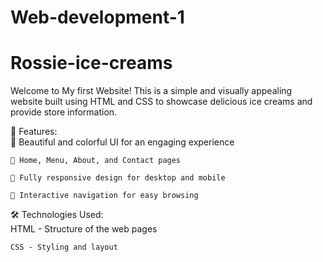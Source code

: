 # Web-development-1
# Rossie-ice-creams
Welcome to My first Website! 
This is a simple and visually appealing website built using HTML and CSS to showcase delicious ice creams and provide store information.

🌟 Features:
<br>
    🍨 Beautiful and colorful UI for an engaging experience

    📜 Home, Menu, About, and Contact pages

    🎨 Fully responsive design for desktop and mobile

    📌 Interactive navigation for easy browsing

🛠️ Technologies Used:
<br>
    HTML - Structure of the web pages

    CSS - Styling and layout